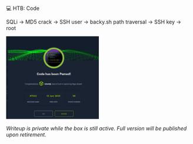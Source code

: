 💻 HTB: Code

SQLi → MD5 crack → SSH user → backy.sh path traversal → SSH key → root

<img src="https://raw.githubusercontent.com/inkedqt/ctf-writeups/main/HTB/proofs/code.png" style="width:50%;" />

_Writeup is private while the box is still active. Full version will be published upon retirement._